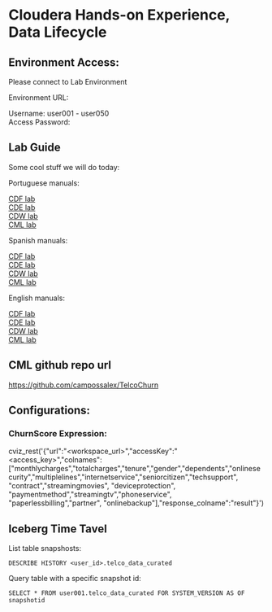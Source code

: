 # Cloudera Hands-on Experience, Data Lifecycle

## Environment Access:

Please connect to Lab Environment

Environment URL:        

Username:         user001 - user050  
Access Password:       

## Lab Guide

Some cool stuff we will do today:

Portuguese manuals:

<a href="https://github.com/campossalex/ClouderaHandsOn/blob/main/lab_guides_pdf/portuguese/CDP-PC-CDF.pdf" target="_blank">CDF lab</a>  
<a href="https://github.com/campossalex/ClouderaHandsOn/blob/main/lab_guides_pdf/portuguese/CDP-PC-CDE.pdf" target="_blank">CDE lab</a>  
<a href="https://github.com/campossalex/ClouderaHandsOn/blob/main/lab_guides_pdf/portuguese/CDP-PC-CDW.pdf" target="_blank">CDW lab</a>  
<a href="https://github.com/campossalex/ClouderaHandsOn/blob/main/lab_guides_pdf/portuguese/CDP-PC-CML.pdf" target="_blank">CML lab</a>  

Spanish manuals:  

<a href="https://github.com/campossalex/ClouderaHandsOn/blob/main/lab_guides_pdf/spanish/CDP-PC-CDF.pdf" target="_blank">CDF lab</a>  
<a href="https://github.com/campossalex/ClouderaHandsOn/blob/main/lab_guides_pdf/spanish/CDP-PC-CDE.pdf" target="_blank">CDE lab</a>  
<a href="https://github.com/campossalex/ClouderaHandsOn/blob/main/lab_guides_pdf/spanish/CDP-PC-CDW.pdf" target="_blank">CDW lab</a>  
<a href="https://github.com/campossalex/ClouderaHandsOn/blob/main/lab_guides_pdf/spanish/CDP-PC-CML.pdf" target="_blank">CML lab</a>  

English manuals:

<a href="https://github.com/campossalex/ClouderaHandsOn/blob/main/lab_guides_pdf/english/CDP-PC-CDF.pdf" target="_blank">CDF lab</a>  
<a href="https://github.com/campossalex/ClouderaHandsOn/blob/main/lab_guides_pdf/english/CDP-PC-CDE.pdf" target="_blank">CDE lab</a>  
<a href="https://github.com/campossalex/ClouderaHandsOn/blob/main/lab_guides_pdf/english/CDP-PC-CDW.pdf" target="_blank">CDW lab</a>  
<a href="https://github.com/campossalex/ClouderaHandsOn/blob/main/lab_guides_pdf/english/CDP-PC-CML.pdf" target="_blank">CML lab</a> 

## CML github repo url  
https://github.com/campossalex/TelcoChurn

## Configurations:  

### ChurnScore Expression:  
cviz_rest('{"url":"<workspace_url>","accessKey":"<access_key>","colnames":["monthlycharges","totalcharges","tenure","gender","dependents","onlinesecurity","multiplelines","internetservice","seniorcitizen","techsupport", "contract","streamingmovies", "deviceprotection", "paymentmethod","streamingtv","phoneservice", "paperlessbilling","partner", "onlinebackup"],"response_colname":"result"}')

## Iceberg Time Tavel
List table snapshosts:  
``` 
DESCRIBE HISTORY <user_id>.telco_data_curated

``` 
Query table with a specific snapshot id:  
``` 
SELECT * FROM user001.telco_data_curated FOR SYSTEM_VERSION AS OF snapshotid

``` 

